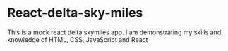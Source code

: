 # React-delta-sky-miles
This is a mock react delta skymiles app. I am demonstrating my skills and knowledge of HTML, CSS, JavaScript and React

